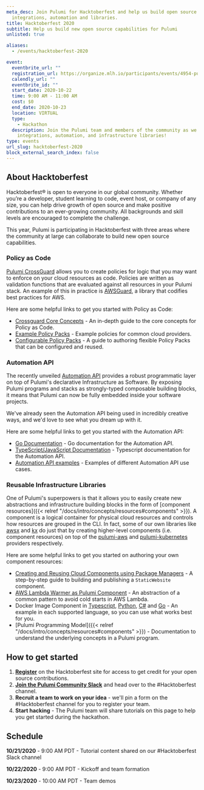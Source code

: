 ```yaml
---
meta_desc: Join Pulumi for Hacktoberfest and help us build open source
  integrations, automation and libraries.
title: Hacktoberfest 2020
subtitle: Help us build new open source capabilities for Pulumi
unlisted: true

aliases:
  - /events/hacktoberfest-2020

event:
  eventbrite_url: ""
  registration_url: https://organize.mlh.io/participants/events/4954-pulumi-hacktoberfest
  calendly_url: ""
  eventbrite_id: ""
  start_date: 2020-10-22
  time: 9:00 AM - 11:00 AM
  cost: $0
  end_date: 2020-10-23
  location: VIRTUAL
  type:
    - Hackathon
  description: Join the Pulumi team and members of the community as we hack new
    integrations, automation, and infrastructure libraries!
type: events
url_slug: hacktoberfest-2020
block_external_search_index: false
---
```

## About Hacktoberfest

Hacktoberfest® is open to everyone in our global community. Whether you’re a developer, student learning to code, event host, or company of any size, you can help drive growth of open source and make positive contributions to an ever-growing community. All backgrounds and skill levels are encouraged to complete the challenge.

This year, Pulumi is participating in Hacktoberfest with three areas where the community at large can collaborate to build new open source capabilities.

### Policy as Code

[Pulumi CrossGuard](https://www.pulumi.com/docs/guides/crossguard/) allows you to create policies for logic that you may want to enforce on your cloud resources as code. Policies are written as validation functions that are evaluated against all resources in your Pulumi stack. An example of this in practice is [AWSGuard](https://github.com/pulumi/pulumi-policy-aws), a library that codifies best practices for AWS.

Here are some helpful links to get you started with Policy as Code:

* [Crossguard Core Concepts](https://www.pulumi.com/docs/guides/crossguard/core-concepts/) - An in-depth guide to the core concepts for Policy as Code.
* [Example Policy Packs](https://github.com/pulumi/examples/tree/master/policy-packs) - Example policies for common cloud providers.
* [Configurable Policy Packs](https://www.pulumi.com/docs/guides/crossguard/configuration/) - A guide to authoring flexible Policy Packs that can be configured and reused.

### Automation API

The recently unveiled [Automation API](https://www.pulumi.com/blog/automation-api/) provides a robust programmatic layer on top of Pulumi's declarative Infrastructure as Software. By exposing Pulumi programs and stacks as strongly-typed composable building blocks, it means that Pulumi can now be fully embedded inside your software projects.

We've already seen the Automation API being used in incredibly creative ways, and we'd love to see what you dream up with it.

Here are some helpful links to get you started with the Automation API:

* [Go Documentation](https://pkg.go.dev/github.com/pulumi/pulumi/sdk/v2/go/x/auto) - Go documentation for the Automation API.
* [TypeScript/JavaScript Documentation](https://www.pulumi.com/docs/reference/pkg/nodejs/pulumi/pulumi/x/automation/) - Typescript documentation for the Automation API.
* [Automation API examples](https://github.com/pulumi/automation-api-examples) - Examples of different Automation API use cases.

### Reusable Infrastructure Libraries

One of Pulumi's superpowers is that it allows you to easily create new abstractions and infrastructure building blocks in the form of [component resources]({{< relref "/docs/intro/concepts/resources#components" >}}). A component is a logical container for physical cloud resources and controls how resources are grouped in the CLI. In fact, some of our own libraries like [awsx](https://github.com/pulumi/pulumi-awsx) and [kx](https://github.com/pulumi/pulumi-kubernetesx) do just that by creating higher-level components (i.e. component resources) on top of the [pulumi-aws](https://github.com/pulumi/pulumi-aws) and [pulumi-kubernetes](https://github.com/pulumi/pulumi-kubernetes) providers respectively.

Here are some helpful links to get you started on authoring your own component resources:

* [Creating and Reusing Cloud Components using Package Managers](https://www.pulumi.com/docs/tutorials/aws/s3-folder-component/) - A step-by-step guide to building and publishing a `StaticWebsite` component.
* [AWS Lambda Warmer as Pulumi Component](https://mikhail.io/2018/08/aws-lambda-warmer-as-pulumi-component/) - An abstraction of a common pattern to avoid cold starts in AWS Lambda.
* Docker Image Component in [Typescript](https://github.com/pulumi/pulumi-docker/blob/master/sdk/nodejs/image.ts), [Python](https://github.com/pulumi/pulumi-docker/blob/master/sdk/python/pulumi_docker/image.py), [C#](https://github.com/pulumi/pulumi-docker/blob/master/sdk/dotnet/Image.cs) and [Go](https://github.com/pulumi/pulumi-docker/blob/master/sdk/go/docker/image.go) - An example in each supported language, so you can use what works best for you.
* [Pulumi Programming Model]({{< relref "/docs/intro/concepts/resources#components" >}}) - Documentation to understand the underlying concepts in a Pulumi program.

## How to get started

1. **[Register](https://hacktoberfest.digitalocean.com)** on the Hacktoberfest site for access to get credit for your open source contributions.
2. **[Join the Pulumi Community Slack](https://slack.pulumi.com)** and head over to the #Hacktoberfest channel.
3. **Recruit a team to work on your idea** - we'll pin a form on the #Hacktoberfest channel for you to register your team.
4. **Start hacking** - The Pulumi team will share tutorials on this page to help you get started during the hackathon.

## Schedule

**10/21/2020** - 9:00 AM PDT - Tutorial content shared on our #Hacktoberfest Slack channel

**10/22/2020** - 9:00 AM PDT - Kickoff and team formation

**10/23/2020** - 10:00 AM PDT - Team demos
